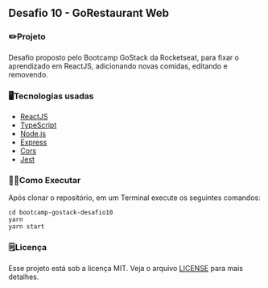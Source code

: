 ## Desafio 10 - GoRestaurant Web

### ✏️Projeto

Desafio proposto pelo Bootcamp GoStack da Rocketseat, para fixar o aprendizado em ReactJS, adicionando novas comidas, editando e removendo.

### 🖥Tecnologias usadas

- [ReactJS](https://reactjs.org/)
- [TypeScript](https://www.typescriptlang.org/)
- [Node.js](https://nodejs.org/en/)
- [Express](https://expressjs.com/)
- [Cors](https://www.npmjs.com/package/cors)
- [Jest](https://jestjs.io/)

### 🏃‍♀️Como Executar

Após clonar o repositório, em um Terminal execute os seguintes comandos:

    cd bootcamp-gostack-desafio10
    yarn
    yarn start

### 🗒Licença

Esse projeto está sob a licença MIT. Veja o arquivo [LICENSE](https://github.com/kayotimoteo/bootcamp-gostack-desafio10/blob/master/LICENSE) para mais detalhes.
